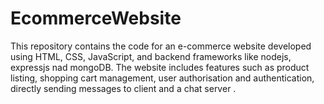 # EcommerceWebsite
This repository contains the code for an e-commerce website developed using HTML, CSS, JavaScript, and backend frameworks like nodejs, expressjs nad mongoDB. The website includes features such as product listing, shopping cart management, user authorisation and authentication, directly sending messages to client and a chat server .
